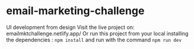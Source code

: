 # email-marketing-challenge
UI development from design
Visit the live project on: emailmktchallenge.netlify.app/
Or run this project from your local installing the dependencies :
`npm install` and run with the command `npm run dev`
